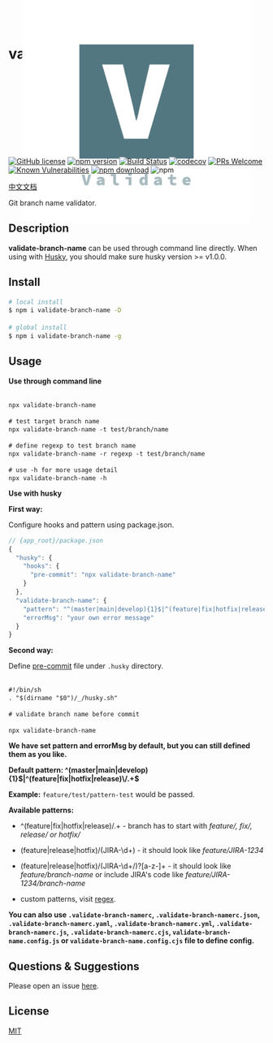 # validate-branch-name

<p align="center">
  <a href="https://nextjs.org">
    <img src="https://github.com/JsonMa/validate-branch-name/blob/master/logo_transparent.png?raw=true" height="450px" style="margin: -150px 0">
  </a>
</p>

[![GitHub license](https://img.shields.io/badge/license-MIT-blue.svg)](https://github.com/JsonMa/validate-branch-name/blob/master/LICENSE)
[![npm version](https://img.shields.io/npm/v/validate-branch-name.svg?style=flat)](https://www.npmjs.com/package/validate-branch-name)
[![Build Status](https://www.travis-ci.org/JsonMa/validate-branch-name.svg?branch=master)](https://www.travis-ci.org/JsonMa/validate-branch-name)
[![codecov](https://codecov.io/gh/JsonMa/validate-branch-name/branch/master/graph/badge.svg)](https://codecov.io/gh/JsonMa/validate-branch-name)
[![PRs Welcome](https://img.shields.io/badge/PRs-welcome-brightgreen.svg)](https://github.com/JsonMa/validate-branch-name/pulls)
[![Known Vulnerabilities][snyk-image]][snyk-url]
[![npm download][download-image]][download-url]
![npm](https://img.shields.io/npm/dt/validate-branch-name)

[snyk-image]: https://snyk.io/test/npm/validate-branch-name/badge.svg?style=flat-square
[snyk-url]: https://snyk.io/test/npm/validate-branch-name
[download-image]: https://img.shields.io/npm/dm/validate-branch-name.svg?style=flat-square
[download-url]: https://npmjs.org/package/validate-branch-name

[中文文档](https://github.com/JsonMa/validate-branch-name/blob/master/README.zh-CN.md)

Git branch name validator.

## Description

**validate-branch-name** can be used through command line directly. When using with [Husky](https://github.com/typicode/husky), you should make sure husky version >= v1.0.0.

<!--
Description here.
-->

## Install

```bash
# local install
$ npm i validate-branch-name -D

# global install
$ npm i validate-branch-name -g

```

## Usage

**Use through command line**

```shell

npx validate-branch-name

# test target branch name
npx validate-branch-name -t test/branch/name

# define regexp to test branch name
npx validate-branch-name -r regexp -t test/branch/name

# use -h for more usage detail
npx validate-branch-name -h

```

**Use with husky**

**First way:**

Configure hooks and pattern using package.json.

```js
// {app_root}/package.json
{
  "husky": {
    "hooks": {
      "pre-commit": "npx validate-branch-name"
    }
  },
  "validate-branch-name": {
    "pattern": "^(master|main|develop){1}$|^(feature|fix|hotfix|release)\/.+$",
    "errorMsg": "your own error message"
  }
}
```

**Second way:**

Define [pre-commit](https://github.com/JsonMa/validate-branch-name/blob/master/example/pre-commit) file under `.husky` directory.

```shell

#!/bin/sh
. "$(dirname "$0")/_/husky.sh"

# validate branch name before commit

npx validate-branch-name 

```

**We have set pattern and errorMsg by default, but you can still defined them as you like.**

**Default pattern: ^(master|main|develop){1}$|^(feature|fix|hotfix|release)\/.+$**

**Example:** `feature/test/pattern-test` would be passed.

**Available patterns:**

- ^(feature|fix|hotfix|release)\/.+ - branch has to start with _feature/, fix/, release/ or hotfix/_

* (feature|release|hotfix)\/(JIRA-\d+) - it should look like _feature/JIRA-1234_

- (feature|release|hotfix)\/(JIRA-\d+\/)?[a-z-]+ - it should look like _feature/branch-name_ or include JIRA's code like _feature/JIRA-1234/branch-name_

- custom patterns, visit [regex](https://extendsclass.com/regex/a3fe16a).

**You can also use `.validate-branch-namerc`, `.validate-branch-namerc.json`, `.validate-branch-namerc.yaml`, `.validate-branch-namerc.yml`, `.validate-branch-namerc.js`, `.validate-branch-namerc.cjs`, 
`validate-branch-name.config.js` or `validate-branch-name.config.cjs` file to define config.**

  


## Questions & Suggestions

Please open an issue [here](https://github.com/JsonMa/validate-branch-name/issues).

## License

[MIT](LICENSE)

